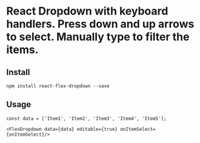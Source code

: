# React Dropdown with keyboard handlers. Press down and up arrows to select. Manually type to filter the items.

## Install

`npm install react-flex-dropdown --save`

## Usage
```
const data = ['Item1', 'Item2', 'Item3', 'Item4', 'Item5'];

<FlexDropdown data={data} editable={true} onItemSelect={onItemSelect}/>

```

